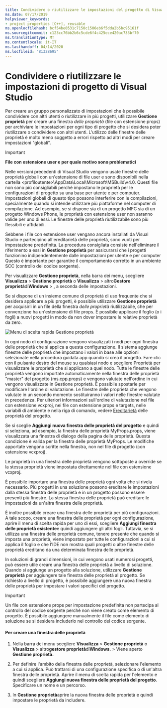 ```yaml
---
title: Condividere o riutilizzare le impostazioni del progetto di Visual Studio -
ms.date: 07/17/2019
helpviewer_keywords:
- project properties [C++], reusable
ms.openlocfilehash: bcf54be0531c7150c1506eb6f5dda2b5bc95161f
ms.sourcegitcommit: c123cc76bb2b6c5cde6f4c425ece420ac733bf70
ms.translationtype: MT
ms.contentlocale: it-IT
ms.lasthandoff: 04/14/2020
ms.locfileid: "81328695"
---
```

# <a name="share-or-reuse-visual-studio-project-settings"></a>Condividere o riutilizzare le impostazioni di progetto di Visual Studio

Per creare un gruppo personalizzato di impostazioni che è possibile condividere con altri utenti o riutilizzare in più progetti, utilizzare **Gestione proprietà** per creare una finestra *delle proprietà* (file con estensione props) per archiviare le impostazioni per ogni tipo di progetto che si desidera poter riutilizzare o condividere con altri utenti. L'utilizzo delle finestre delle proprietà è molto meno soggetto a errori rispetto ad altri modi per creare impostazioni "globali".

> [!IMPORTANT]
> **File con estensione user e per quale motivo sono problematici**
>
> Nelle versioni precedenti di Visual Studio vengono usate finestre delle proprietà globali con un'estensione di file user e sono disponibili nella cartella \<profiloutente>\AppData\Local\Microsoft\MSBuild\v4.0\. Questi file non sono più consigliabili perché impostano le proprietà per le configurazioni di progetto su una base per utente e per computer. Impostazioni globali di questo tipo possono interferire con le compilazioni, specialmente quando si intende utilizzare più piattaforme nel computer di compilazione. Ad esempio, se si dispone sia di un progetto MFC sia di un progetto Windows Phone, le proprietà con estensione user non saranno valide per uno di essi. Le finestre delle proprietà riutilizzabile sono più flessibili e affidabili.
>
> Sebbene i file con estensione user vengano ancora installati da Visual Studio e partecipino all'ereditarietà delle proprietà, sono vuoti per impostazione predefinita. La procedura consigliata consiste nell'eliminare il riferimento a essi in **Gestione proprietà** per assicurarsi che i progetti funzionino indipendentemente dalle impostazioni per utente e per computer Questo è importante per garantire il comportamento corretto in un ambiente SCC (controllo del codice sorgente).

Per visualizzare **Gestione proprietà**, nella barra dei menu, scegliere **Visualizza** > **Gestione proprietà** o **Visualizza** > altro**Gestore proprietà**di**Windows** > , a seconda delle impostazioni.

Se si dispone di un insieme comune di proprietà di uso frequente che si desidera applicare a più progetti, è possibile utilizzare **Gestione proprietà** per acquisirli in un file della finestra *delle proprietà* riutilizzabile, che per convenzione ha un'estensione di file props. È possibile applicare il foglio (o i fogli) a nuovi progetti in modo da non dover impostare le relative proprietà da zero.

![Menu di scelta rapida Gestione proprietà](media/sharingnew.png "CondivisioneNuovo")

In ogni nodo di configurazione vengono visualizzati i nodi per ogni finestra delle proprietà che si applica a questa configurazione. Il sistema aggiunge finestre delle proprietà che impostano i valori in base alle opzioni selezionate nella procedura guidata app quando si crea il progetto. Fare clic con il pulsante destro del mouse su qualsiasi nodo e scegliere Proprietà per visualizzare le proprietà che si applicano a quel nodo. Tutte le finestre delle proprietà vengono importate automaticamente nella finestra delle proprietà "master" del progetto (ms.cpp.props) e vengono valutate nell'ordine in cui vengono visualizzate in Gestione proprietà. È possibile spostarle per modificare l'ordine di valutazione. Le finestre delle proprietà che vengono valutate in un secondo momento sostituiranno i valori nelle finestre valutate in precedenza. Per ulteriori informazioni sull'ordine di valutazione nel file con estensione vcxproj, nei file con estensione props e targets, nelle variabili di ambiente e nella riga di comando, vedere [Ereditarietà](project-property-inheritance.md) delle proprietà del progetto.

Se si sceglie **Aggiungi nuova finestra delle proprietà del progetto** e quindi si seleziona, ad esempio, la finestra delle proprietà MyProps.props, viene visualizzata una finestra di dialogo della pagina delle proprietà. Questa condizione è valida per la finestra delle proprietà MyProps. Le modifiche apportate vengono scritte nella finestra, non nel file di progetto (con estensione vcxproj).

Le proprietà in una finestra delle proprietà vengono sottoposte a override se la stessa proprietà viene impostata direttamente nel file con estensione vcxproj.

È possibile importare una finestra delle proprietà ogni volta che si rivela necessario. Più progetti in una soluzione possono ereditare le impostazioni dalla stessa finestra delle proprietà e in un progetto possono essere presenti più finestre. La stessa finestra delle proprietà può ereditare le impostazioni da un'altra finestra delle proprietà.

È inoltre possibile creare una finestra delle proprietà per più configurazioni. A tale scopo, creare una finestra delle proprietà per ogni configurazione, aprire il menu di scelta rapida per uno di essi, scegliere **Aggiungi finestra delle proprietà esistente**e quindi aggiungere gli altri fogli. Tuttavia, se si utilizza una finestra delle proprietà comune, tenere presente che quando si imposta una proprietà, viene impostato per tutte le configurazioni a cui si applica il foglio e che l'IDE non mostra quali progetti o altre finestre delle proprietà ereditano da una determinata finestra delle proprietà.

In soluzioni di grandi dimensioni, in cui vengono usati numerosi progetti, può essere utile creare una finestra delle proprietà a livello di soluzione. Quando si aggiunge un progetto alla soluzione, utilizzare **Gestione proprietà** per aggiungere tale finestra delle proprietà al progetto. Se richiesto a livello di progetto, è possibile aggiungere una nuova finestra delle proprietà per impostare i valori specifici del progetto.

> [!IMPORTANT]
> Un file con estensione props per impostazione predefinita non partecipa al controllo del codice sorgente perché non viene creato come elemento di progetto. È possibile aggiungere manualmente il file come elemento di soluzione se si desidera includerlo nel controllo del codice sorgente.

#### <a name="to-create-a-property-sheet"></a>Per creare una finestra delle proprietà

1. Nella barra dei menu scegliere **Visualizza** > **Gestione proprietà** o **Visualizza** > altro**gestore proprietà**di**Windows.** >  Viene aperto **Gestione proprietà.**

2. Per definire l'ambito della finestra delle proprietà, selezionare l'elemento a cui si applica. Può trattarsi di una configurazione specifica o di un'altra finestra delle proprietà. Aprire il menu di scelta rapida per l'elemento e quindi scegliere **Aggiungi nuova finestra delle proprietà del progetto**. Specificare un nome e un percorso.

3. In **Gestione proprietà**aprire la nuova finestra delle proprietà e quindi impostare le proprietà da includere.
